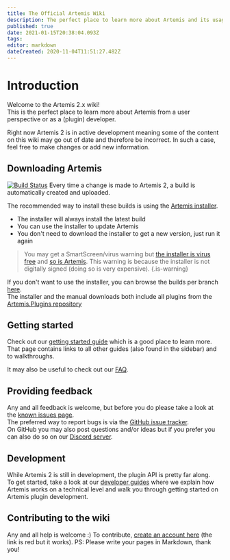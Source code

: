 ```yaml
---
title: The Official Artemis Wiki
description: The perfect place to learn more about Artemis and its usage
published: true
date: 2021-01-15T20:38:04.093Z
tags: 
editor: markdown
dateCreated: 2020-11-04T11:51:27.482Z
---
```


# Introduction
Welcome to the Artemis 2.x wiki!  
This is the perfect place to learn more about Artemis from a user perspective or as a (plugin) developer.

Right now Artemis 2 is in active development meaning some of the content on this wiki may go out of date and therefore be incorrect. In such a case, feel free to make changes or add new information.

## Downloading Artemis
[![Build Status](https://dev.azure.com/artemis-rgb/Artemis/_apis/build/status/Artemis%20Development%20build?repoName=Artemis-RGB%2FArtemis&branchName=master)](https://dev.azure.com/artemis-rgb/Artemis/_build/latest?definitionId=1&repoName=Artemis-RGB%2FArtemis&branchName=master)
Every time a change is made to Artemis 2, a build is automatically created and uploaded. 

The recommended way to install these builds is using the [Artemis installer](https://builds.artemis-rgb.com/binaries/Artemis.Installer.exe). 
- The installer will always install the latest build
- You can use the installer to update Artemis
- You don't need to download the installer to get a new version, just run it again

> You may get a SmartScreen/virus warning but [the installer is virus free](https://www.virustotal.com/gui/url/be727416ede53be91294b7585481ca5b0cfa666e0976d092e842ae5c47b276ea/detection) and [so is Artemis](https://www.virustotal.com/gui/url/dbf58ed38266c13776f85743a392f6faf241d17ec16925fb7ea78b6ed6901f23/detection). 
> This warning is because the installer is not digitally signed (doing so is very expensive).
{.is-warning}

If you don't want to use the installer, you can browse the builds per branch [here](https://builds.artemis-rgb.com/binaries/).  
The installer and the manual downloads both include all plugins from the [Artemis.Plugins repository](https://github.com/Artemis-RGB/Artemis.Plugins)

## Getting started
Check out our [getting started guide](/guides/user) which is a good place to learn more. 
That page contains links to all other guides (also found in the sidebar) and to walkthroughs.

It may also be useful to check out our [FAQ](/faq).

## Providing feedback
Any and all feedback is welcome, but before you do please take a look at the [known issues page](/known-issues).  
The preferred way to report bugs is via the [GitHub issue tracker](https://github.com/Artemis-RGB/Artemis/issues).  
On GitHub you may also post questions and/or ideas but if you prefer you can also do so on our [Discord server](https://discord.gg/S3MVaC9).

## Development
While Artemis 2 is still in development, the plugin API is pretty far along.  
To get started, take a look at our [developer guides](/guides/developer) where we explain how Artemis works on a technical level and walk you through getting started on Artemis plugin development.

## Contributing to the wiki
Any and all help is welcome :) To contribute, [create an account here](https://wiki.artemis-rgb.com/register) (the link is red but it works). 
PS: Please write your pages in Markdown, thank you!